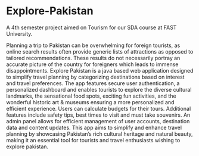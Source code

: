 # Explore-Pakistan
A 4th semester project aimed on Tourism for our SDA course at FAST University.

Planning a trip to Pakistan can be overwhelming for foreign tourists, as online search results often provide generic lists of attractions as opposed to tailored recommendations. These results do not necessarily portray an accurate picture of the country for foreigners which leads to immense disappointments. Explore Pakistan is a java based web application designed to simplify travel planning by categorizing destinations based on interest and travel preferences. The app features secure user authentication, a personalized dashboard and enables tourists to explore the diverse cultural landmarks, the sensational food spots, exciting fun activities, and the wonderful historic art & museums ensuring a more personalized and efficient experience. Users can calculate budgets for their tours. Additional features include safety tips, best times to visit and must take souvenirs. An admin panel allows for efficient management of user accounts, destination data and content updates. This app aims to simplify and enhance travel planning by showcasing Pakistan’s rich cultural heritage and natural beauty, making it an essential tool for tourists and travel enthusiasts wishing to explore pakistan.

